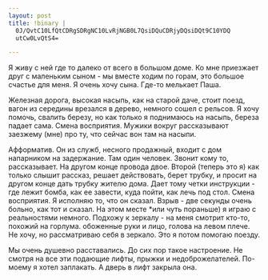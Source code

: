 ```yaml
--- 
layout: post
title: !binary |
  0J/QvtC10LfQtCDRgSDRgNC10LvRjNGB0L7QsiDQuCDRjyDQsiDQt9C10YDQ
  utCw0LvQtS4=

---
```

Я живу с ней где то далеко  от всего в большом доме. Ко мне приезжает друг с маленьким сыном - мы вместе ходим по горам, это большое счастье для меня. Я очень хочу сына. Где-то мелькает Паша.

Железная дорога, высокая насыпь, как на старой даче, стоит поезд, вагон из середины врезался в дерево, немного сошел с рельсов. Я хочу помочь, свалить березу, но как только я поднимаюсь на насыпь, береза падает сама. Смена восприятия. Мужики вокруг рассказывают заезжему (мне) про ту, что сейчас вон там на насыпи.

Афформатив. Он из служб, несного продажный, входит с дом напарником на задержание. Там один человек. Звонит кому то, рассказывает. На другом конце провода двое. Второй (теперь это я) как только слышит рассказ, решает действовать, берет трубку, и просит на другом конце дать трубку жителю дома. Дает тому четки инструкции - где лежит бомба, как ее завести, куда пойти, как лечь под стол. Смена восприятия. Я исполняю то, что он сказал. Взрыв - две секунды очень больно, как тот и сказал. На этом месте *или чуть пораньше) я играю с реальностями немного.  Подхожу к зеркалу -  на меня смотрит кто-то, похожий на горлума. обоженные руки и лицо, голова на левом плече. Не хочу, но рассматриваю себя в зеркало.  Это я потом помогаю поезду.

Мы очень душевно расставались. До сих пор такое настроение. Не смотря на все эти подающие лифты, прыжки и недоброжелателей. По-моему я хотел заплакать. А дверь в лифт закрыла она.
